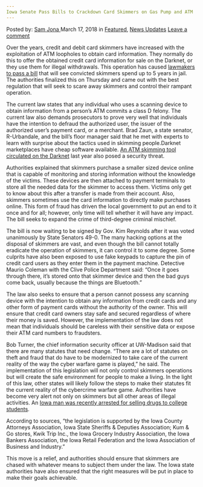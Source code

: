 ```yaml
---
Iowa Senate Pass Bills to Crackdown Card Skimmers on Gas Pump and ATM
---
```

<article class="post-listing post-25074 post type-post status-publish format-standard has-post-thumbnail hentry 
category-news-updates tag-atm tag-bills tag-card tag-crackdown tag-gas tag-iowa tag-pass tag-pump tag-senate tag-skimmers">
<div class="post-inner">
<span>Posted by: <a href="https://www.deepdotweb.com/author/samjona/" title="">Sam Jona </a></span>
<span>March 17, 2018</span>
<span>in <a href="https://www.deepdotweb.com/category/deepdot-news/" rel="category tag">Featured</a>, <a href="https://www.deepdotweb.com/category/news-updates/" rel="category tag">News Updates</a></span>
<span><a href="https://www.deepdotweb.com/2018/03/17/iowa-senate-pass-bills-crackdown-card-skimmers-gas-pump-atm/#respond">Leave a comment</a></span>


<p>Over the years, credit and debit card skimmers have increased with the exploitation of ATM loopholes to obtain card information. They normally do this to offer the obtained credit card information for sale on the Darknet, or they use them for illegal withdrawals. This operation has caused <a href="https://www.desmoinesregister.com/story/news/politics/2018/03/01/iowa-senate-oks-crackdown-card-skimmers-gas-pumps-atms/384462002/">lawmakers to pass a bill</a> that will see convicted skimmers spend up to 5 years in jail. The authorities finalized this on Thursday and came out with the best regulation that will seek to scare away skimmers and control their rampant operation.</p>
<p>The current law states that any individual who uses a scanning device to obtain information from a person’s ATM commits a class D felony. The current law also demands prosecutors to prove very well that individuals have the intention to defraud the authorized user, the issuer of the authorized user’s payment card, or a merchant. Brad Zaun, a state senator, R-Urbandale, and the bill&#8217;s floor manager said that he met with experts to learn with surprise about the tactics used in skimming people.Darknet marketplaces have cheap software available. <a href="https://www.deepdotweb.com/2017/09/30/advanced-atm-skimming-tools-circulate-dark-web-severe-security-issues/">An ATM skimming tool circulated on the Darknet</a> last year also posed a security threat.</p>
<p>Authorities explained that skimmers purchase a smaller sized device online that is capable of monitoring and storing information without the knowledge of the victims. These devices are then attached to payment terminals to store all the needed data for the skimmer to access them. Victims only get to know about this after a transfer is made from their account. Also, skimmers sometimes use the card information to directly make purchases online. This form of fraud has driven the local government to put an end to it once and for all; however, only time will tell whether it will have any impact. The bill seeks to expand the crime of third-degree criminal mischief.</p>
<p>The bill is now waiting to be signed by Gov. Kim Reynolds after it was voted unanimously by State Senators 49-0. The many hacking options at the disposal of skimmers are vast, and even though the bill cannot totally eradicate the operation of skimmers, it can control it to some degree. Some culprits have also been exposed to use fake keypads to capture the pin of credit card users as they enter them in the payment machine. Detective Maurio Coleman with the Clive Police Department said: “Once it goes through there, it&#8217;s stored onto that skimmer device and then the bad guys come back, usually because the things are Bluetooth.”</p>
<p>The law also seeks to ensure that a person cannot possess any scanning device with the intention to obtain any information from credit cards and any other form of payment cards without the authority of the owner. This will ensure that credit card owners stay safe and secured regardless of where their money is saved. However, the implementation of the law does not mean that individuals should be careless with their sensitive data or expose their ATM card numbers to fraudsters.</p>
<p>Bob Turner, the chief information security officer at UW-Madison said that there are many statutes that need change. “There are a lot of statutes on theft and fraud that do have to be modernized to take care of the current reality of the way the cyber warfare game is played,&#8221; he said. The implementation of this legislation will not only control skimmers operations but will create the safe environment for people to make a living. In the light of this law, other states will likely follow the steps to make their statutes fit the current reality of the cybercrime warfare game. Authorities have become very alert not only on skimmers but all other areas of illegal activities. An <a href="https://www.deepdotweb.com/2018/02/26/iowa-man-arrested-selling-drugs-ohio-college-kids/">Iowa man was recently arrested for selling drugs to college students</a>.</p>
<p>According to sources, “the legislation is supported by the Iowa County Attorneys Association, Iowa State Sheriffs &amp; Deputies Association; Kum &amp; Go stores, Kwik Trip Inc., the Iowa Grocery Industry Association, the Iowa Bankers Association, the Iowa Retail Federation and the Iowa Association of Business and Industry.”</p>
<p>This move is a relief, and authorities should ensure that skimmers are chased with whatever means to subject them under the law. The Iowa state authorities have also ensured that the right measures will be put in place to make their goals achievable.</p>
</div>
<span style="display:none"><a href="https://www.deepdotweb.com/tag/atm/" rel="tag">atm</a> <a href="https://www.deepdotweb.com/tag/bills/" rel="tag">bills</a> <a href="https://www.deepdotweb.com/tag/card/" rel="tag">card</a> <a href="https://www.deepdotweb.com/tag/crackdown/" rel="tag">crackdown</a> <a href="https://www.deepdotweb.com/tag/gas/" rel="tag">gas</a> <a href="https://www.deepdotweb.com/tag/iowa/" rel="tag">iowa</a> <a href="https://www.deepdotweb.com/tag/pass/" rel="tag">pass</a> <a href="https://www.deepdotweb.com/tag/pump/" rel="tag">pump</a> <a href="https://www.deepdotweb.com/tag/senate/" rel="tag">senate</a> <a href="https://www.deepdotweb.com/tag/skimmers/" rel="tag">skimmers</a></span> <span style="display:none" class="updated">2018-03-17</span>
<div style="display:none" class="vcard author" itemprop="author" itemscope itemtype="http://schema.org/Person"><strong class="fn" itemprop="name"><a href="https://www.deepdotweb.com/author/samjona/" title="Posts by Sam Jona" rel="author">Sam Jona</a></strong></div>
</div>
</article>

